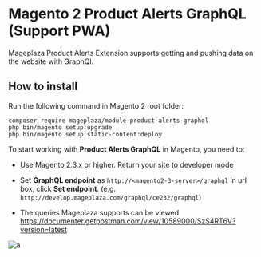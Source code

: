 # Magento 2 Product Alerts GraphQL (Support PWA)
Mageplaza Product Alerts Extension supports getting and pushing data on the website with GraphQl.

## How to install
Run the following command in Magento 2 root folder:

```
composer require mageplaza/module-product-alerts-graphql
php bin/magento setup:upgrade
php bin/magento setup:static-content:deploy
```
To start working with **Product Alerts GraphQL** in Magento, you need to:

- Use Magento 2.3.x or higher. Return your site to developer mode

- Set **GraphQL endpoint** as `http://<magento2-3-server>/graphql` in url box, click **Set endpoint**. (e.g. `http://develop.mageplaza.com/graphql/ce232/graphql`)

- The queries Mageplaza supports can be viewed https://documenter.getpostman.com/view/10589000/SzS4RT6V?version=latest


![a](https://i.imgur.com/pcs5qdb.png)
